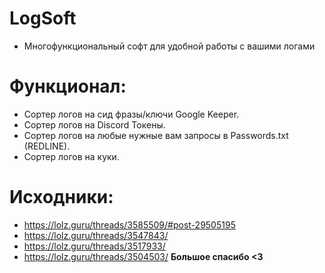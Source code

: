 # LogSoft
- Многофункциональный софт для удобной работы с вашими логами
# Функционал:
- Сортер логов на сид фразы/ключи Google Keeper.
- Сортер логов на Discord Токены.
- Сортер логов на любые нужные вам запросы в Passwords.txt (REDLINE).
- Cортер логов на куки.
# Исходники:
- https://lolz.guru/threads/3585509/#post-29505195
- https://lolz.guru/threads/3547843/
- https://lolz.guru/threads/3517933/
- https://lolz.guru/threads/3504503/
**Большое спасибо <3**
